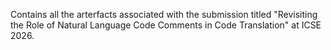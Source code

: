 Contains all the arterfacts associated with the submission titled "Revisiting the Role of Natural Language Code 
Comments in Code Translation" at ICSE 2026. 
